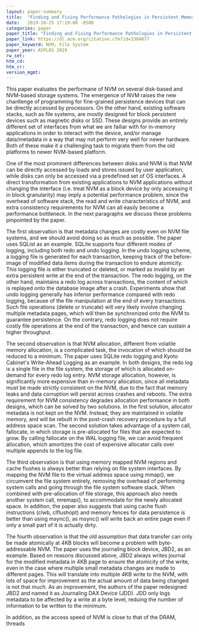 ```yaml
---
layout: paper-summary
title:  "Finding and Fixing Performance Pathologies in Persistent Memory Software Stacks"
date:   2019-10-25 17:19:00 -0500
categories: paper
paper_title: "Finding and Fixing Performance Pathologies in Persistent Memory Software Stacks"
paper_link: https://dl.acm.org/citation.cfm?id=3304077
paper_keyword: NVM; File System
paper_year: ASPLOS 2019
rw_set: 
htm_cd: 
htm_cr: 
version_mgmt: 
---
```


This paper evaluates the performane of NVM on several disk-based and NVM-based storage systems. The emergence of NVM
raises the new chanllenge of programming for fine-grained persistence devices that can be directly accessed by processors.
On the other hand, existing software stacks, such as file systems, are mostly designed for block persistent devices 
such as magnetic disks or SSD. These designs provide an entirely different set of interfaces from what we are failiar with
for in-memory applications in order to interact with the device, and/or manage data/metadata in a way that may not perform
very well for newer hardware. Both of these make it a challenging task to migrate them from the old platforms to newer 
NVM-based platform.

One of the most prominent differences between disks and NVM is that NVM can be directly accessed by loads and stores
issued by user application, while disks can only be accessed via a predefined set of OS interfaces. A direct transformation
from existing applications to NVM applications without changing the interface (i.e. treat NVM as a block device by only 
accessing it in block granularity) may imply a potential performance problem, since the overhead of software stack, the 
read and write characteristics of NVM, and extra consistency requirements for NVM can all easily become a performance
bottleneck. In the next paragraphs we discuss these problems pinpointed by the paper.

The first observation is that metadata changes are costly even on NVM file systems, and we should avoid doing so as 
much as possible. The paper uses SQList as an example. SQLite supports four different modes of logging, including both
redo and undo logging. In the undo logging scheme, a logging file is generated for each transaction, keeping track of
the before-image of modified data items during the transaction to endure atomicity. This logging file is either truncated 
or deleted, or marked as invalid by an extra persistent write at the end of the transaction. The redo logging, on the other
hand, maintains a redo log across transactions, the content of which is replayed onto the database image after a crash. 
Experiments show that undo logging generally has inferior performance compared with redo logging, because of the file
manipulation at the end of every transactions. Such file operations (delete or truncate) will very likely involve changing 
multiple metadata pages, which will then be synchronized onto the NVM to guarantee persistence. On the contrary, redo logging
does not require costly file operations at the end of the transaction, and hence can sustain a higher throughput.

The second observation is that NVM allocation, different from volatile memory allocation, is a complicated task, the 
invocation of which should be reduced to a minimum. The paper uses SQLite redo logging and Kyoto Cabinet's Write-Ahead 
Logging as an example. In both designs, the redo log is a single file in the file system, the storage of which is allocated
on-demand for every redo log entry. NVM storage allocation, however, is significantly more expensive than in-memory allocation,
since all metadata must be made strictly consistent on the NVM, due to the fact that memory leaks and data corruption will 
persist across crashes and reboots. The extra requirement for NVM consistency degrades allocation performance in both
designs, which can be solved by two solutions. In the first solution, allocator metadata is not kept on the NVM. Instead,
they are maintained in volatile memory, and will be rebuilt in the post-crash recovery procedure by a full address space 
scan. The second solution takes advantage of a system call, fallocate, in which storage is pre-allocated for files that 
are expected to grow. By calling fallocate on the WAL logging file, we can avoid frequent allocation, which amortizes
the cost of expensive allocator calls over multiple appends to the log file. 

The third observation is that using memory mapped NVM regions and cache flushes is always better than relying on file 
system interfaces. By mapping the NVM file to the virtual address space using mmap(), we circumvent the file system 
entirely, removing the overhead of performing system calls and going through the file system software stack. When combined
with pre-allocation of file storage, this approach also needs another system call, mremap(), to accommodate for the newly
allocated space. In addition, the paper also suggests that using cache flush instructions (clwb, clflushopt) and memory 
fences for data persistence is better than using msync(), as msync() will write back an entire page even if only a small
part of it is actually dirty. 

The fourth observation is that the old assumption that data transfer can only be made atomically at 4KB blocks will become
a problem with byte-addressable NVM. The paper uses the journaling block device, JBD2, as an example. Based on 
reasons discussed above, JBD2 always writes journal for the modified metadata in 4KB page to ensure the atomicity of the 
write, even in the case where multiple small metadata changes are made to different pages. This will translate into multiple
4KB write to the NVM, with lots of space for improvement as the actual amount of data being changed is not that much. 
As an improvement, the authors of the paper redesigned JBD2 and named it as Journaling DAX Device (JDD). JDD only logs 
metadata to be affected by a write at a byte level, reduing the number of information to be written to the minimum. 

In
addition, as the access speed of NVM is close to that of the DRAM, threads